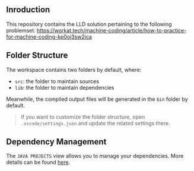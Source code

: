 ## Inroduction

This repository contains the LLD solution pertaining to the following problemset:
https://workat.tech/machine-coding/article/how-to-practice-for-machine-coding-kp0oj3sw2jca

## Folder Structure

The workspace contains two folders by default, where:

- `src`: the folder to maintain sources
- `lib`: the folder to maintain dependencies

Meanwhile, the compiled output files will be generated in the `bin` folder by default.

> If you want to customize the folder structure, open `.vscode/settings.json` and update the related settings there.

## Dependency Management

The `JAVA PROJECTS` view allows you to manage your dependencies. More details can be found [here](https://github.com/microsoft/vscode-java-dependency#manage-dependencies).
